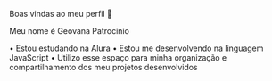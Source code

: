 Boas vindas ao meu perfil 💖

Meu nome é Geovana Patrocinio

• Estou estudando na Alura
• Estou me desenvolvendo na linguagem JavaScript
• Utilizo esse espaço para minha organização e compartilhamento dos meu projetos desenvolvidos

